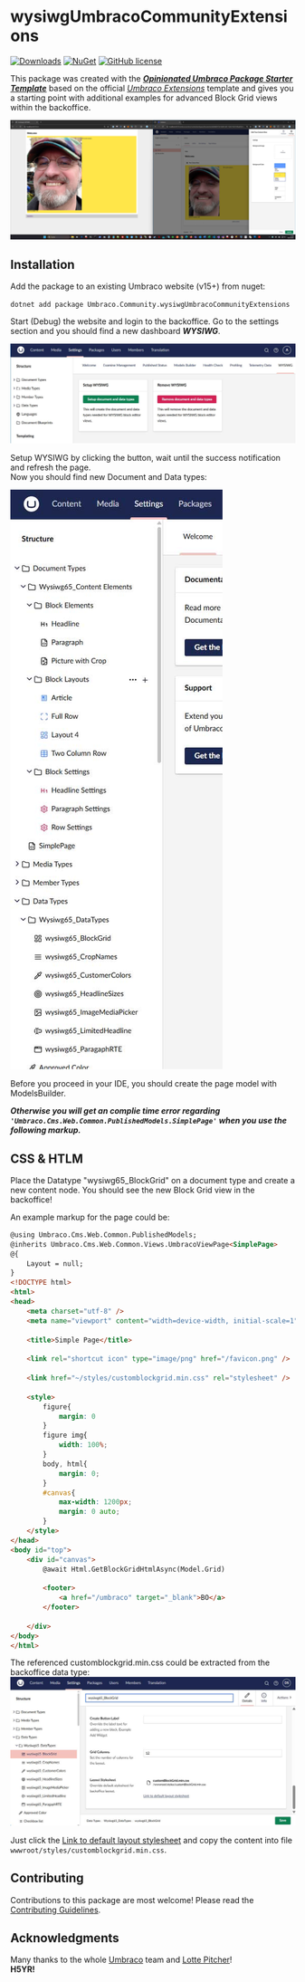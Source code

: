 # wysiwgUmbracoCommunityExtensions

[![Downloads](https://img.shields.io/nuget/dt/Umbraco.Community.wysiwgUmbracoCommunityExtensions?color=cc9900)](https://www.nuget.org/packages/Umbraco.Community.wysiwgUmbracoCommunityExtensions/)
[![NuGet](https://img.shields.io/nuget/vpre/Umbraco.Community.wysiwgUmbracoCommunityExtensions?color=0273B3)](https://www.nuget.org/packages/Umbraco.Community.wysiwgUmbracoCommunityExtensions)
[![GitHub license](https://img.shields.io/github/license/idseefeld/Wysiwg.Umbraco.Community.Extensions?color=8AB803)](../LICENSE)

This package was created with the [***Opinionated Umbraco Package Starter Template***](https://github.com/idseefeld/opinionated-package-starter) based on the official [*Umbraco Extensions*](https://github.com/umbraco/Umbraco-CMS/tree/contrib/templates/UmbracoExtension) template and gives you a starting point with additional examples for advanced Block Grid views within the backoffice.

![Screenshot: backoffice vs frontend](../docs/screenshots/BOvsFrontend.jpg)



<!--
Including screenshots is a really good idea! 

If you put images into /docs/screenshots, then you would reference them in this readme as, for example:

<img alt="..." src="https://github.com/idseefeld/Wysiwg.Umbraco.Community.Extensions/blob/develop/docs/screenshots/screenshot.png">
-->

## Installation

Add the package to an existing Umbraco website (v15+) from nuget:

`dotnet add package Umbraco.Community.wysiwgUmbracoCommunityExtensions`

Start (Debug) the website and login to the backoffice. Go to the settings section and you should find a new dashboard **_WYSIWG_**.

![Screenshot: WYSIWG DDashboard](../docs/screenshots/wysiwg-dashboard.jpg)

Setup WYSIWG by clicking the button, wait until the success notification and refresh the page.<br>
Now you should find new Document and Data types: 

![Screenshot: document and data types](../docs/screenshots/doc-data-types.jpg)

Before you proceed in your IDE, you should create the page model with ModelsBuilder. 

_**Otherwise you will get an complie time error regarding `'Umbraco.Cms.Web.Common.PublishedModels.SimplePage'` when you use the following markup.**_

## CSS & HTLM

Place the Datatype "wysiwg65_BlockGrid" on a document type and create a new content node. You should see the new Block Grid view in the backoffice!

An example markup for the page could be:
```html
@using Umbraco.Cms.Web.Common.PublishedModels;
@inherits Umbraco.Cms.Web.Common.Views.UmbracoViewPage<SimplePage>
@{
    Layout = null;
}
<!DOCTYPE html>
<html>
<head>
    <meta charset="utf-8" />
    <meta name="viewport" content="width=device-width, initial-scale=1" />

    <title>Simple Page</title>

    <link rel="shortcut icon" type="image/png" href="/favicon.png" />

    <link href="~/styles/customblockgrid.min.css" rel="stylesheet" />

    <style>
        figure{
            margin: 0
        }
        figure img{
            width: 100%;
        }
        body, html{
            margin: 0;
        }
        #canvas{
            max-width: 1200px;
            margin: 0 auto;
        }
    </style>
</head>
<body id="top">
    <div id="canvas">
        @await Html.GetBlockGridHtmlAsync(Model.Grid)

        <footer>
            <a href="/umbraco" target="_blank">BO</a>
        </footer>

    </div>
</body>
</html>
```

The referenced customblockgrid.min.css could be extracted from the backoffice data type:
![Screenshot: wysiwg65_BlockGrid data type](../docs/screenshots/blockgrid-css.jpg)

Just click the [Link to default layout stylesheet]() and copy the content into file `wwwroot/styles/customblockgrid.min.css`.


## Contributing

Contributions to this package are most welcome! Please read the [Contributing Guidelines](CONTRIBUTING.md).

## Acknowledgments

Many thanks to the whole [Umbraco](https://umbraco.com/) team and [Lotte Pitcher](https://github.com/LottePitcher)!<br> **H5YR!** 